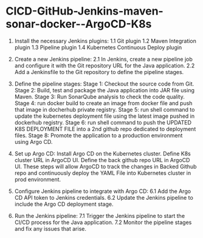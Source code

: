 # CICD-GitHub-Jenkins-maven-sonar-docker--ArgoCD-K8s
1. Install the necessary Jenkins plugins:
   1.1 Git plugin
   1.2 Maven Integration plugin
   1.3 Pipeline plugin
   1.4 Kubernetes Continuous Deploy plugin

2. Create a new Jenkins pipeline:
   2.1 In Jenkins, create a new pipeline job and configure it with the Git repository URL for the Java application.
   2.2 Add a Jenkinsfile to the Git repository to define the pipeline stages.

3. Define the pipeline stages:
    Stage 1: Checkout the source code from Git.
    Stage 2: Build, test and package the Java application into JAR file using Maven.
    Stage 3: Run SonarQube analysis to check the code quality.
    Stage 4: run docker build to create an image from docker file and push that image in docherhub private registry.
    Stage 5: run shell command to update the kubernetes deployment file using the latest image pushed in dockerhub registry.
    Stage 6: run shell command to push the UPDATED K8S DEPLOYMENT FILE into a 2nd github repo dedicated to deployment files.
    Stage 8: Promote the application to a production environment using Argo CD.


4. Set up Argo CD:
    Install Argo CD on the Kubernetes cluster.
    Define K8s cluster URL in ArgoCD UI.
    Define the back github repo URL in ArgoCD UI. 
    These steps will allow ArgoCD to track the changes in Backed Github repo and continuously deploy the YAML File into Kubernetes cluster in prod environment.
    

5. Configure Jenkins pipeline to integrate with Argo CD:
   6.1 Add the Argo CD API token to Jenkins credentials.
   6.2 Update the Jenkins pipeline to include the Argo CD deployment stage.

6. Run the Jenkins pipeline:
   7.1 Trigger the Jenkins pipeline to start the CI/CD process for the Java application.
   7.2 Monitor the pipeline stages and fix any issues that arise.
